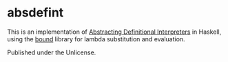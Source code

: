# absdefint

This is an implementation of [Abstracting Definitional Interpreters](https://plum-umd.github.io/abstracting-definitional-interpreters/) in Haskell, using the [bound](https://hackage.haskell.org/package/bound) library for lambda substitution and evaluation.

Published under the Unlicense.
